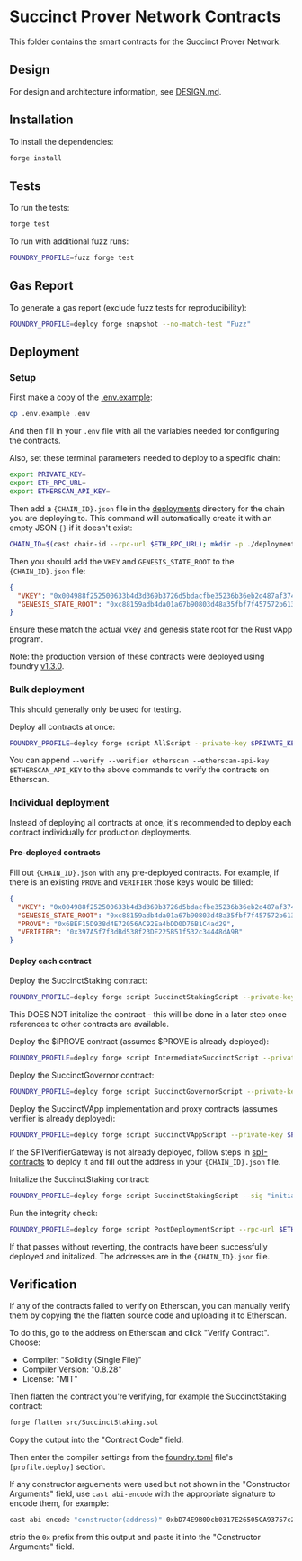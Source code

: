 # Succinct Prover Network Contracts

This folder contains the smart contracts for the Succinct Prover Network.

## Design

For design and architecture information, see [DESIGN.md](./DESIGN.md).

## Installation

To install the dependencies:

```sh
forge install
```

## Tests

To run the tests:

```sh
forge test
```

To run with additional fuzz runs:

```sh
FOUNDRY_PROFILE=fuzz forge test
```

## Gas Report

To generate a gas report (exclude fuzz tests for reproducibility):

```sh
FOUNDRY_PROFILE=deploy forge snapshot --no-match-test "Fuzz"
```

## Deployment

### Setup

First make a copy of the [.env.example](./.env.example):

```sh
cp .env.example .env
```

And then fill in your `.env` file with all the variables needed for configuring the contracts.

Also, set these terminal parameters needed to deploy to a specific chain:

```sh
export PRIVATE_KEY=
export ETH_RPC_URL=
export ETHERSCAN_API_KEY=
```

Then add a `{CHAIN_ID}.json` file in the [deployments](./deployments) directory for the chain you are deploying to. This command will automatically create it with an empty JSON `{}` if it doesn't exist:

```sh
CHAIN_ID=$(cast chain-id --rpc-url $ETH_RPC_URL); mkdir -p ./deployments && [ -f "./deployments/${CHAIN_ID}.json" ] || echo '{}' > "./deployments/${CHAIN_ID}.json"
```

Then you should add the `VKEY` and `GENESIS_STATE_ROOT` to the `{CHAIN_ID}.json` file:

```json
{
  "VKEY": "0x004988f252500633b4d3d369b3726d5bdacfbe35236b36eb2d487af3742c905e",
  "GENESIS_STATE_ROOT": "0xc88159adb4da01a67b90803d48a35fbf7f457572b61377e5d4b090c89488b838"
}
```

Ensure these match the actual vkey and genesis state root for the Rust vApp program.

Note: the production version of these contracts were deployed using foundry [v1.3.0](https://github.com/foundry-rs/foundry/releases/tag/v1.3.0).

### Bulk deployment

This should generally only be used for testing.

Deploy all contracts at once:

```sh
FOUNDRY_PROFILE=deploy forge script AllScript --private-key $PRIVATE_KEY --broadcast --rpc-url $ETH_RPC_URL
```

You can append `--verify --verifier etherscan --etherscan-api-key $ETHERSCAN_API_KEY` to the above commands to verify the contracts on Etherscan.

### Individual deployment

Instead of deploying all contracts at once, it's recommended to deploy each contract individually for production deployments.

#### Pre-deployed contracts

Fill out `{CHAIN_ID}.json` with any pre-deployed contracts. For example, if there is an existing `PROVE` and `VERIFIER` those keys would be filled:

```json
{
  "VKEY": "0x004988f252500633b4d3d369b3726d5bdacfbe35236b36eb2d487af3742c905e",
  "GENESIS_STATE_ROOT": "0xc88159adb4da01a67b90803d48a35fbf7f457572b61377e5d4b090c89488b838",
  "PROVE": "0x6BEF15D938d4E72056AC92Ea4bDD0D76B1C4ad29",
  "VERIFIER": "0x397A5f7f3dBd538f23DE225B51f532c34448dA9B"
}
```

#### Deploy each contract

Deploy the SuccinctStaking contract:

```sh
FOUNDRY_PROFILE=deploy forge script SuccinctStakingScript --private-key $PRIVATE_KEY --broadcast --rpc-url $ETH_RPC_URL --verify --verifier etherscan --etherscan-api-key $ETHERSCAN_API_KEY
```

This DOES NOT initalize the contract - this will be done in a later step once references to other contracts are available.

Deploy the $iPROVE contract (assumes $PROVE is already deployed):

```sh
FOUNDRY_PROFILE=deploy forge script IntermediateSuccinctScript --private-key $PRIVATE_KEY --broadcast --rpc-url $ETH_RPC_URL --verify --verifier etherscan --etherscan-api-key $ETHERSCAN_API_KEY
```

Deploy the SuccinctGovernor contract:

```sh
FOUNDRY_PROFILE=deploy forge script SuccinctGovernorScript --private-key $PRIVATE_KEY --broadcast --rpc-url $ETH_RPC_URL --verify --verifier etherscan --etherscan-api-key $ETHERSCAN_API_KEY
```

Deploy the SuccinctVApp implementation and proxy contracts (assumes verifier is already deployed):

```sh
FOUNDRY_PROFILE=deploy forge script SuccinctVAppScript --private-key $PRIVATE_KEY --broadcast --rpc-url $ETH_RPC_URL --verify --verifier etherscan --etherscan-api-key $ETHERSCAN_API_KEY
```

If the SP1VerifierGateway is not already deployed, follow steps in [sp1-contracts](https://github.com/succinctlabs/sp1-contracts) to deploy it and fill out the address in your `{CHAIN_ID}.json` file.

Initalize the SuccinctStaking contract:

```sh
FOUNDRY_PROFILE=deploy forge script SuccinctStakingScript --sig "initialize()" --private-key $PRIVATE_KEY --broadcast --rpc-url $ETH_RPC_URL
```

Run the integrity check:

```sh
FOUNDRY_PROFILE=deploy forge script PostDeploymentScript --rpc-url $ETH_RPC_URL
```

If that passes without reverting, the contracts have been successfully deployed and initalized. The addresses are in the `{CHAIN_ID}.json` file.

## Verification

If any of the contracts failed to verify on Etherscan, you can manually verify them by copying the the flatten source code and uploading it to Etherscan.

To do this, go to the address on Etherscan and click "Verify Contract". Choose:

* Compiler: "Solidity (Single File)"
* Compiler Version: "0.8.28"
* License: "MIT"

Then flatten the contract you're verifying, for example the SuccinctStaking contract:

```sh
forge flatten src/SuccinctStaking.sol
```

Copy the output into the "Contract Code" field.

Then enter the compiler settings from the [foundry.toml](./foundry.toml) file's `[profile.deploy]` section.

If any constructor arguements were used but not shown in the "Constructor Arguments" field, use `cast abi-encode` with the appropriate signature to encode them, for example:

```sh
cast abi-encode "constructor(address)" 0xbD74E9B0Dcb0317E26505CA93757c29d564B533B
```

strip the `0x` prefix from this output and paste it into the "Constructor Arguments" field.
